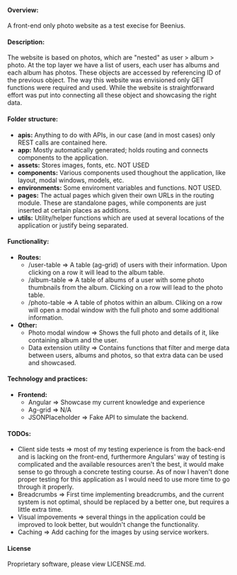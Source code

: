 #### Overview:
  A front-end only photo website as a test execise for Beenius.

#### Description:
  The website is based on photos, which are "nested" as user > album > photo. At the top layer we have a list of users, each user has albums and each album has photos. These objects are accessed by referencing ID of the previous object. The way this website was envisioned only GET functions were required and used. While the website is straightforward effort was put into connecting all these object and showcasing the right data. 

#### Folder structure:
  - **apis:** Anything to do with APIs, in our case (and in most cases) only REST calls are contained here.
  - **app:** Mostly automatically generated; holds routing and connects components to the application. 
  - **assets:** Stores images, fonts, etc. NOT USED
  - **components:** Various components used thoughout the application, like layout, modal windows, models, etc.
  - **environments:** Some enviroment variables and functions. NOT USED.
  - **pages:** The actual pages which given their own URLs in the routing module. These are standalone pages, while components are just inserted at certain places as additions.
  - **utils:** Utility/helper functions which are used at several locations of the application or justify being separated.

#### Functionality:
  - **Routes:**
    - /user-table => A table (ag-grid) of users with their information. Upon clicking on a row it will lead to the album table.
    - /album-table => A table of albums of a user with some photo thumbnails from the album. Clicking on a row will lead to the photo table.
    - /photo-table => A table of photos within an album. Cliking on a row will open a modal window with the full photo and some additional information.
  - **Other:**
    - Photo modal window => Shows the full photo and details of it, like containing album and the user.
    - Data extension utility => Contains functions that filter and merge data between users, albums and photos, so that extra data can be used and showcased.

 
#### Technology and practices:
  - **Frontend:**
    - Angular => Showcase my current knowledge and experience
    - Ag-grid => N/A
    - JSONPlaceholder => Fake API to simulate the backend.

#### TODOs:
  - Client side tests => most of my testing experience is from the back-end and is lacking on the front-end, furthermore Angulars' way of testing is complicated and the available resources aren't the best, it would make sense to go through a concrete testing course. As of now I haven't done proper testing for this application as I would need to use more time to go through it properly.
  - Breadcrumbs => First time implementing breadcrumbs, and the current system is not optimal, should be replaced by a better one, but requires a little extra time.
  - Visual impovements => several things in the application could be improved to look better, but wouldn't change the functionality.
  - Caching => Add caching for the images by using service workers.
  
#### License
Proprietary software, please view LICENSE.md.

